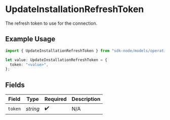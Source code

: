 # UpdateInstallationRefreshToken

The refresh token to use for the connection.

## Example Usage

```typescript
import { UpdateInstallationRefreshToken } from "sdk-node/models/operations";

let value: UpdateInstallationRefreshToken = {
  token: "<value>",
};
```

## Fields

| Field              | Type               | Required           | Description        |
| ------------------ | ------------------ | ------------------ | ------------------ |
| `token`            | *string*           | :heavy_check_mark: | N/A                |